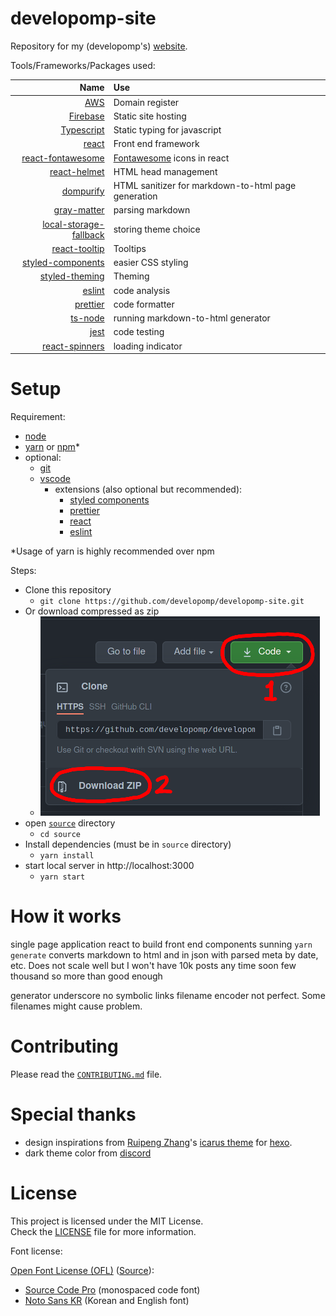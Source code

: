 # developomp-site

Repository for my (developomp's) <a href="https://developomp.com" target="_blank">website</a>.

Tools/Frameworks/Packages used:

|                                                                          Name | Use                                                   |
| ----------------------------------------------------------------------------: | :---------------------------------------------------- |
|                                                 [AWS](https://aws.amazon.com) | Domain register                                       |
|                                       [Firebase](https://firebase.google.com) | Static site hosting                                   |
|                         [Typescript](https://github.com/microsoft/TypeScript) | Static typing for javascript                          |
|                                                  [react](https://reactjs.org) | Front end framework                                   |
|         [react-fontawesome](https://github.com/FortAwesome/react-fontawesome) | [Fontawesome](https://fontawesome.com) icons in react |
|                           [react-helmet](https://github.com/nfl/react-helmet) | HTML head management                                  |
|                              [dompurify](https://github.com/cure53/DOMPurify) | HTML sanitizer for markdown-to-html page generation   |
|                   [gray-matter](https://github.com/jonschlinkert/gray-matter) | parsing markdown                                      |
| [local-storage-fallback](https://github.com/ripeworks/local-storage-fallback) | storing theme choice                                  |
|                      [react-tooltip](https://github.com/wwayne/react-tooltip) | Tooltips                                              |
|   [styled-components](https://github.com/styled-components/styled-components) | easier CSS styling                                    |
|         [styled-theming](https://github.com/styled-components/styled-theming) | Theming                                               |
|                                    [eslint](https://github.com/eslint/eslint) | code analysis                                         |
|                              [prettier](https://github.com/prettier/prettier) | code formatter                                        |
|                              [ts-node](https://github.com/TypeStrong/ts-node) | running markdown-to-html generator                    |
|                                                     [jest](https://jestjs.io) | code testing                                          |
|               [react-spinners](https://github.com/davidhu2000/react-spinners) | loading indicator                                     |

# Setup

Requirement:

-   [node](https://nodejs.org)
-   [yarn](https://github.com/yarnpkg/yarn) or [npm](https://github.com/npm/cli)\*
-   optional:
    -   [git](https://git-scm.com)
    -   [vscode](https://code.visualstudio.com)
        -   extensions (also optional but recommended):
            -   [styled components](https://marketplace.visualstudio.com/items?itemName=jpoissonnier.vscode-styled-components)
            -   [prettier](https://marketplace.visualstudio.com/items?itemName=esbenp.prettier-vscode)
            -   [react](https://marketplace.visualstudio.com/items?itemName=dsznajder.es7-react-js-snippets)
            -   [eslint](https://marketplace.visualstudio.com/items?itemName=dbaeumer.vscode-eslint)

\*Usage of yarn is highly recommended over npm

Steps:

-   Clone this repository
    -   `git clone https://github.com/developomp/developomp-site.git`
-   Or download compressed as zip
    -   ![](./downloading.png)
-   open [`source`](./source) directory
    -   `cd source`
-   Install dependencies (must be in `source` directory)
    -   `yarn install`
-   start local server in http://localhost:3000
    -   `yarn start`

# How it works

single page application
react to build front end
components
sunning `yarn generate` converts markdown to html and in json with parsed meta
by date, etc.
Does not scale well but I won't have 10k posts any time soon
few thousand so more than good enough

generator underscore
no symbolic links
filename encoder not perfect. Some filenames might cause problem.

# Contributing

Please read the [`CONTRIBUTING.md`](./CONTRIBUTING.md) file.

# Special thanks

-   design inspirations from [Ruipeng Zhang](https://github.com/ppoffice)'s [icarus theme](https://github.com/ppoffice/hexo-theme-icarus) for [hexo](https://github.com/hexojs/hexo).
-   dark theme color from [discord](http://discord.com)

# License

This project is licensed under the MIT License.<br>
Check the [LICENSE](./LICENSE) file for more information.

Font license:

[Open Font License (OFL)](./LICENSE_OFL) ([Source](https://scripts.sil.org/cms/scripts/page.php?site_id=nrsi&id=OFL#5667e9e4)):

-   [Source Code Pro](https://fonts.google.com/specimen/Source+Code+Pro?query=source+code+pro) (monospaced code font)
-   [Noto Sans KR](https://fonts.google.com/specimen/Noto+Sans+KR) (Korean and English font)
